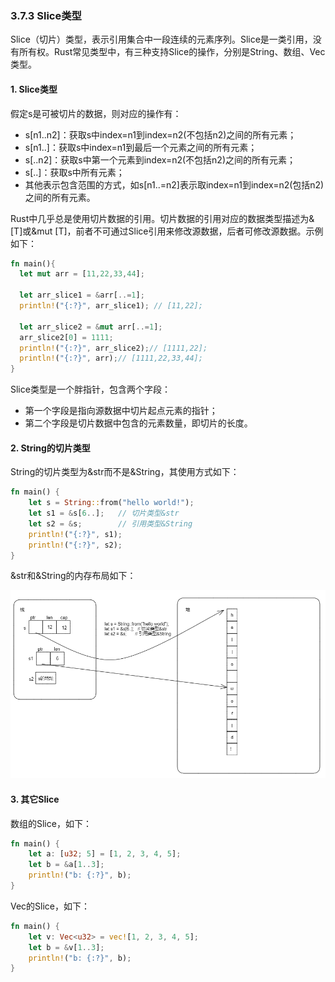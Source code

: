 ### 3.7.3 Slice类型
Slice（切片）类型，表示引用集合中一段连续的元素序列。Slice是一类引用，没有所有权。Rust常见类型中，有三种支持Slice的操作，分别是String、数组、Vec类型。

#### 1. Slice类型

假定s是可被切片的数据，则对应的操作有：
- s[n1..n2]：获取s中index=n1到index=n2(不包括n2)之间的所有元素；
- s[n1..]：获取s中index=n1到最后一个元素之间的所有元素；
- s[..n2]：获取s中第一个元素到index=n2(不包括n2)之间的所有元素；
- s[..]：获取s中所有元素；
- 其他表示包含范围的方式，如s[n1..=n2]表示取index=n1到index=n2(包括n2)之间的所有元素。

Rust中几乎总是使用切片数据的引用。切片数据的引用对应的数据类型描述为&[T]或&mut [T]，前者不可通过Slice引用来修改源数据，后者可修改源数据。示例如下：
```Rust
fn main(){
  let mut arr = [11,22,33,44];

  let arr_slice1 = &arr[..=1];
  println!("{:?}", arr_slice1); // [11,22];

  let arr_slice2 = &mut arr[..=1];
  arr_slice2[0] = 1111;
  println!("{:?}", arr_slice2);// [1111,22];
  println!("{:?}", arr);// [1111,22,33,44];
}
```

Slice类型是一个胖指针，包含两个字段：

- 第一个字段是指向源数据中切片起点元素的指针；
- 第二个字段是切片数据中包含的元素数量，即切片的长度。

#### 2. String的切片类型
String的切片类型为&str而不是&String，其使用方式如下：
```Rust
fn main() {
    let s = String::from("hello world!");
    let s1 = &s[6..];   // 切片类型&str
    let s2 = &s;        // 引用类型&String
    println!("{:?}", s1);
    println!("{:?}", s2);
}
```

&str和&String的内存布局如下：

![注释](../assets/13.png)

#### 3. 其它Slice
数组的Slice，如下：
```Rust
fn main() {
    let a: [u32; 5] = [1, 2, 3, 4, 5];
    let b = &a[1..3];
    println!("b: {:?}", b);
}
```
Vec的Slice，如下：
```Rust
fn main() {
    let v: Vec<u32> = vec![1, 2, 3, 4, 5];
    let b = &v[1..3];
    println!("b: {:?}", b);
}
```
